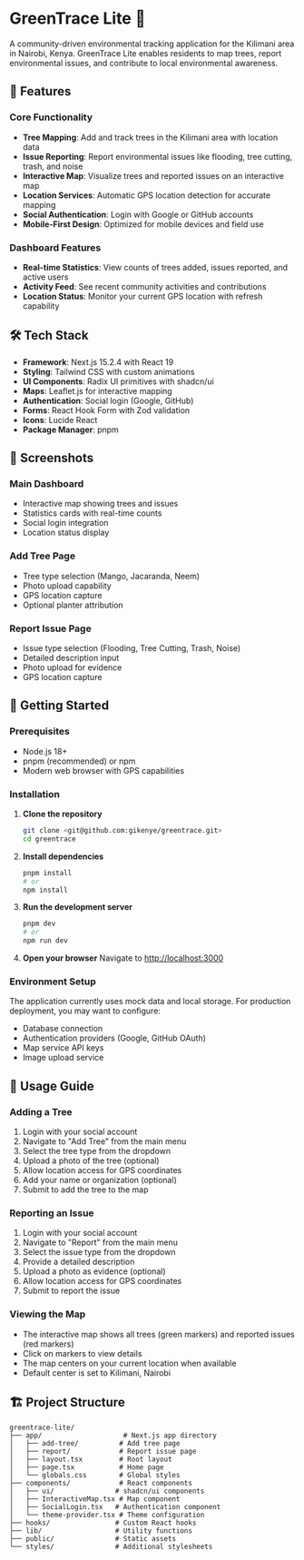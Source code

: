 # GreenTrace Lite 🌳

A community-driven environmental tracking application for the Kilimani area in Nairobi, Kenya. GreenTrace Lite enables residents to map trees, report environmental issues, and contribute to local environmental awareness.

## 🌟 Features

### Core Functionality
- **Tree Mapping**: Add and track trees in the Kilimani area with location data
- **Issue Reporting**: Report environmental issues like flooding, tree cutting, trash, and noise
- **Interactive Map**: Visualize trees and reported issues on an interactive map
- **Location Services**: Automatic GPS location detection for accurate mapping
- **Social Authentication**: Login with Google or GitHub accounts
- **Mobile-First Design**: Optimized for mobile devices and field use

### Dashboard Features
- **Real-time Statistics**: View counts of trees added, issues reported, and active users
- **Activity Feed**: See recent community activities and contributions
- **Location Status**: Monitor your current GPS location with refresh capability

## 🛠️ Tech Stack

- **Framework**: Next.js 15.2.4 with React 19
- **Styling**: Tailwind CSS with custom animations
- **UI Components**: Radix UI primitives with shadcn/ui
- **Maps**: Leaflet.js for interactive mapping
- **Authentication**: Social login (Google, GitHub)
- **Forms**: React Hook Form with Zod validation
- **Icons**: Lucide React
- **Package Manager**: pnpm

## 📱 Screenshots

### Main Dashboard
- Interactive map showing trees and issues
- Statistics cards with real-time counts
- Social login integration
- Location status display

### Add Tree Page
- Tree type selection (Mango, Jacaranda, Neem)
- Photo upload capability
- GPS location capture
- Optional planter attribution

### Report Issue Page
- Issue type selection (Flooding, Tree Cutting, Trash, Noise)
- Detailed description input
- Photo upload for evidence
- GPS location capture

## 🚀 Getting Started

### Prerequisites
- Node.js 18+ 
- pnpm (recommended) or npm
- Modern web browser with GPS capabilities

### Installation

1. **Clone the repository**
   ```bash
   git clone <git@github.com:gikenye/greentrace.git>
   cd greentrace
   ```

2. **Install dependencies**
   ```bash
   pnpm install
   # or
   npm install
   ```

3. **Run the development server**
   ```bash
   pnpm dev
   # or
   npm run dev
   ```

4. **Open your browser**
   Navigate to [http://localhost:3000](http://localhost:3000)

### Environment Setup

The application currently uses mock data and local storage. For production deployment, you may want to configure:

- Database connection
- Authentication providers (Google, GitHub OAuth)
- Map service API keys
- Image upload service

## 📖 Usage Guide

### Adding a Tree
1. Login with your social account
2. Navigate to "Add Tree" from the main menu
3. Select the tree type from the dropdown
4. Upload a photo of the tree (optional)
5. Allow location access for GPS coordinates
6. Add your name or organization (optional)
7. Submit to add the tree to the map

### Reporting an Issue
1. Login with your social account
2. Navigate to "Report" from the main menu
3. Select the issue type from the dropdown
4. Provide a detailed description
5. Upload a photo as evidence (optional)
6. Allow location access for GPS coordinates
7. Submit to report the issue

### Viewing the Map
- The interactive map shows all trees (green markers) and reported issues (red markers)
- Click on markers to view details
- The map centers on your current location when available
- Default center is set to Kilimani, Nairobi

## 🏗️ Project Structure

```
greentrace-lite/
├── app/                    # Next.js app directory
│   ├── add-tree/          # Add tree page
│   ├── report/            # Report issue page
│   ├── layout.tsx         # Root layout
│   ├── page.tsx           # Home page
│   └── globals.css        # Global styles
├── components/            # React components
│   ├── ui/               # shadcn/ui components
│   ├── InteractiveMap.tsx # Map component
│   ├── SocialLogin.tsx   # Authentication component
│   └── theme-provider.tsx # Theme configuration
├── hooks/                # Custom React hooks
├── lib/                  # Utility functions
├── public/               # Static assets
└── styles/               # Additional stylesheets
```